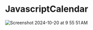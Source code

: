 # JavascriptCalendar
![Screenshot 2024-10-20 at 9 55 51 AM](https://github.com/user-attachments/assets/96f43e30-848a-462e-8ac4-3ba62675073c)
